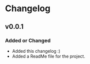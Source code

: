 # Changelog

## v0.0.1

### Added or Changed
- Added this changelog :)
- Added a ReadMe file for the project.


